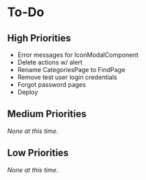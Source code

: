 # To-Do

## High Priorities

- Error messages for IconModalComponent
- Delete actions w/ alert
- Rename CategoriesPage to FindPage
- Remove test user login credentials
- Forgot password pages
- Deploy

## Medium Priorities

_None at this time._

## Low Priorities

_None at this time._
